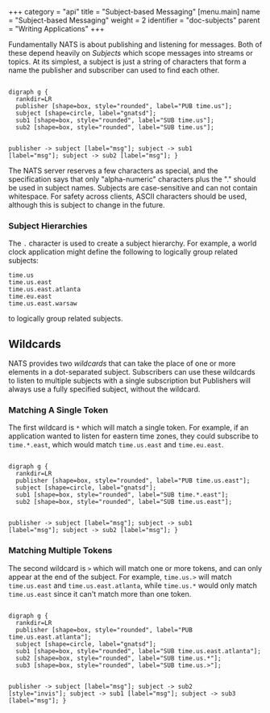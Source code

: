 +++
category = "api"
title = "Subject-based Messaging"
[menu.main]
    name = "Subject-based Messaging"
    weight = 2
    identifier = "doc-subjects"
    parent = "Writing Applications"
+++

Fundamentally NATS is about publishing and listening for messages. Both of these depend heavily on _Subjects_ which scope messages into streams or topics. At its simplest, a subject is just a string of characters that form a name the publisher and subscriber can used to find each other.

<div class="graphviz"><code data-viz="dot">
digraph g {
  rankdir=LR
  publisher [shape=box, style="rounded", label="PUB time.us"];
  subject [shape=circle, label="gnatsd"];
  sub1 [shape=box, style="rounded", label="SUB time.us"];
  sub2 [shape=box, style="rounded", label="SUB time.us"];

  publisher -> subject [label="msg"];
  subject -> sub1 [label="msg"];
  subject -> sub2 [label="msg"];
}
</code></div>

 The NATS server reserves a few characters as special, and the specification says that only "alpha-numeric" characters plus the "." should be used in subject names. Subjects are case-sensitive and can not contain whitespace. For safety across clients, ASCII characters should be used, although this is subject to change in the future.

### Subject Hierarchies

The `.` character is used to create a subject hierarchy. For example, a world clock application might define the following to logically group related subjects:

```ascii
time.us
time.us.east
time.us.east.atlanta
time.eu.east
time.us.east.warsaw
```

to logically group related subjects.

## Wildcards

NATS provides two _wildcards_ that can take the place of one or more elements in a dot-separated subject. Subscribers can use these wildcards to listen to multiple subjects with a single subscription but Publishers will always use a fully specified subject, without the wildcard.

### Matching A Single Token

The first wildcard is `*` which will match a single token. For example, if an application wanted to listen for eastern time zones, they could subscribe to `time.*.east`, which would match `time.us.east` and `time.eu.east`.

<div class="graphviz"><code data-viz="dot">
digraph g {
  rankdir=LR
  publisher [shape=box, style="rounded", label="PUB time.us.east"];
  subject [shape=circle, label="gnatsd"];
  sub1 [shape=box, style="rounded", label="SUB time.*.east"];
  sub2 [shape=box, style="rounded", label="SUB time.us.east"];

  publisher -> subject [label="msg"];
  subject -> sub1 [label="msg"];
  subject -> sub2 [label="msg"];
}
</code></div>

### Matching Multiple Tokens

The second wildcard is `>` which will match one or more tokens, and can only appear at the end of the subject. For example, `time.us.>` will match `time.us.east` and `time.us.east.atlanta`, while `time.us.*` would only match `time.us.east` since it can't match more than one token.

<div class="graphviz"><code data-viz="dot">
digraph g {
  rankdir=LR
  publisher [shape=box, style="rounded", label="PUB time.us.east.atlanta"];
  subject [shape=circle, label="gnatsd"];
  sub1 [shape=box, style="rounded", label="SUB time.us.east.atlanta"];
  sub2 [shape=box, style="rounded", label="SUB time.us.*"];
  sub3 [shape=box, style="rounded", label="SUB time.us.>"];

  publisher -> subject [label="msg"];
  subject -> sub2 [style="invis"];
  subject -> sub1 [label="msg"];
  subject -> sub3 [label="msg"];
}
</code></div>
